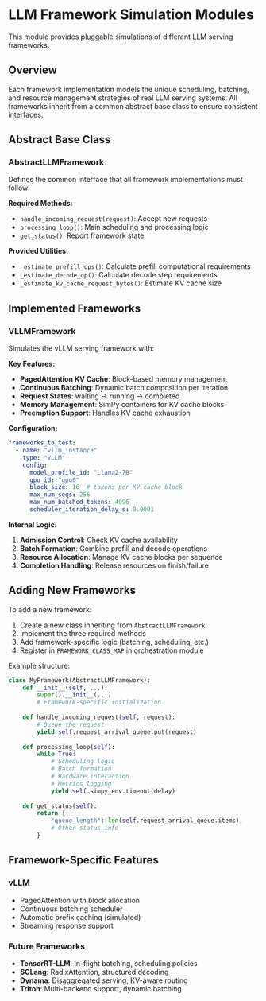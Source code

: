 # LLM Framework Simulation Modules

This module provides pluggable simulations of different LLM serving frameworks.

## Overview

Each framework implementation models the unique scheduling, batching, and resource management strategies of real LLM serving systems. All frameworks inherit from a common abstract base class to ensure consistent interfaces.

## Abstract Base Class

### AbstractLLMFramework

Defines the common interface that all framework implementations must follow:

**Required Methods:**
- `handle_incoming_request(request)`: Accept new requests
- `processing_loop()`: Main scheduling and processing logic
- `get_status()`: Report framework state

**Provided Utilities:**
- `_estimate_prefill_ops()`: Calculate prefill computational requirements
- `_estimate_decode_op()`: Calculate decode step requirements
- `_estimate_kv_cache_request_bytes()`: Estimate KV cache size

## Implemented Frameworks

### VLLMFramework

Simulates the vLLM serving framework with:

**Key Features:**
- **PagedAttention KV Cache**: Block-based memory management
- **Continuous Batching**: Dynamic batch composition per iteration
- **Request States**: waiting → running → completed
- **Memory Management**: SimPy containers for KV cache blocks
- **Preemption Support**: Handles KV cache exhaustion

**Configuration:**
```yaml
frameworks_to_test:
  - name: "vllm_instance"
    type: "VLLM"
    config:
      model_profile_id: "Llama2-7B"
      gpu_id: "gpu0"
      block_size: 16  # tokens per KV cache block
      max_num_seqs: 256
      max_num_batched_tokens: 4096
      scheduler_iteration_delay_s: 0.0001
```

**Internal Logic:**
1. **Admission Control**: Check KV cache availability
2. **Batch Formation**: Combine prefill and decode operations
3. **Resource Allocation**: Manage KV cache blocks per sequence
4. **Completion Handling**: Release resources on finish/failure

## Adding New Frameworks

To add a new framework:

1. Create a new class inheriting from `AbstractLLMFramework`
2. Implement the three required methods
3. Add framework-specific logic (batching, scheduling, etc.)
4. Register in `FRAMEWORK_CLASS_MAP` in orchestration module

Example structure:
```python
class MyFramework(AbstractLLMFramework):
    def __init__(self, ...):
        super().__init__(...)
        # Framework-specific initialization
    
    def handle_incoming_request(self, request):
        # Queue the request
        yield self.request_arrival_queue.put(request)
    
    def processing_loop(self):
        while True:
            # Scheduling logic
            # Batch formation
            # Hardware interaction
            # Metrics logging
            yield self.simpy_env.timeout(delay)
    
    def get_status(self):
        return {
            "queue_length": len(self.request_arrival_queue.items),
            # Other status info
        }
```

## Framework-Specific Features

### vLLM
- PagedAttention with block allocation
- Continuous batching scheduler
- Automatic prefix caching (simulated)
- Streaming response support

### Future Frameworks
- **TensorRT-LLM**: In-flight batching, scheduling policies
- **SGLang**: RadixAttention, structured decoding
- **Dynama**: Disaggregated serving, KV-aware routing
- **Triton**: Multi-backend support, dynamic batching